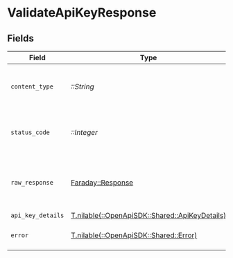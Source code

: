 # ValidateApiKeyResponse


## Fields

| Field                                                                                  | Type                                                                                   | Required                                                                               | Description                                                                            |
| -------------------------------------------------------------------------------------- | -------------------------------------------------------------------------------------- | -------------------------------------------------------------------------------------- | -------------------------------------------------------------------------------------- |
| `content_type`                                                                         | *::String*                                                                             | :heavy_check_mark:                                                                     | HTTP response content type for this operation                                          |
| `status_code`                                                                          | *::Integer*                                                                            | :heavy_check_mark:                                                                     | HTTP response status code for this operation                                           |
| `raw_response`                                                                         | [Faraday::Response](https://www.rubydoc.info/gems/faraday/Faraday/Response)            | :heavy_check_mark:                                                                     | Raw HTTP response; suitable for custom response parsing                                |
| `api_key_details`                                                                      | [T.nilable(::OpenApiSDK::Shared::ApiKeyDetails)](../../models/shared/apikeydetails.md) | :heavy_minus_sign:                                                                     | OK                                                                                     |
| `error`                                                                                | [T.nilable(::OpenApiSDK::Shared::Error)](../../models/shared/error.md)                 | :heavy_minus_sign:                                                                     | Default error response                                                                 |
